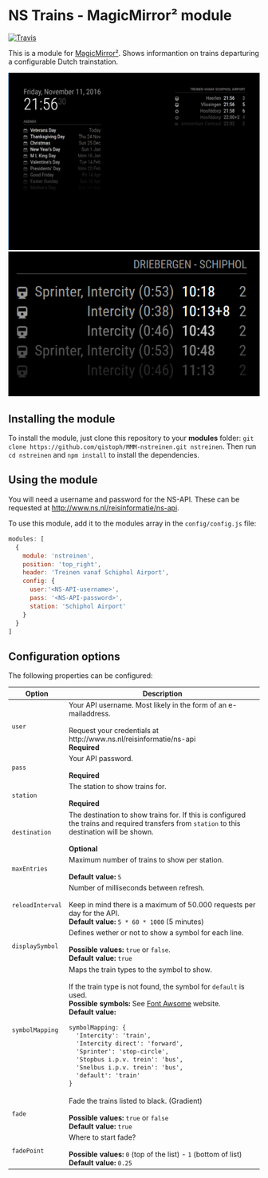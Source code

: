 # NS Trains - MagicMirror² module

<a href="https://travis-ci.org/qistoph/MMM-nstreinen">
  <img src="https://travis-ci.org/qistoph/MMM-nstreinen.svg" alt="Travis">
</a>

This is a module for [MagicMirror²](https://github.com/MichMich/MagicMirror).
Shows informantion on trains departuring a configurable Dutch trainstation.

![Example Visualization](.previews/nstreinen.png)
![Example Visualization with destination](.previews/nstreinen-destination.png)

## Installing the module

To install the module, just clone this repository to your __modules__ folder:
`git clone https://github.com/qistoph/MMM-nstreinen.git nstreinen`.
Then run `cd nstreinen` and `npm install` to install the dependencies.

## Using the module

You will need a username and password for the NS-API.
These can be requested at <http://www.ns.nl/reisinformatie/ns-api>.

To use this module, add it to the modules array in the `config/config.js` file:

```javascript
modules: [
  {
    module: 'nstreinen',
    position: 'top_right',
    header: 'Treinen vanaf Schiphol Airport',
    config: {
      user:'<NS-API-username>',
      pass: '<NS-API-password>',
      station: 'Schiphol Airport'
    }
  }
]
```

## Configuration options

The following properties can be configured:

<table width="100%">
  <thead>
    <tr>
      <th>Option</th>
      <th width="100%">Description</th>
    </tr>
  </thead>
  <tbody>
    <tr>
      <td><code>user</code></td>
      <td>Your API username. Most likely in the form of an e-mailaddress.<br>
      <br>Request your credentials at http://www.ns.nl/reisinformatie/ns-api
      <br><b>Required</b></td>
    </tr>
    <tr>
      <td><code>pass</code></td>
      <td>Your API password.<br>
      <br><b>Required</b></td>
    </tr>
    <tr>
      <td><code>station</code></td>
      <td>The station to show trains for.<br>
      <br><b>Required</b></td>
    </tr>
    <tr>
      <td><code>destination</code></td>
      <td>The destination to show trains for. If this is configured the trains
        and required transfers from <code>station</code> to this destination will
        be shown.<br>
      <br><b>Optional</b></td>
    </tr>
    <tr>
      <td><code>maxEntries</code></td>
      <td>Maximum number of trains to show per station.<br>
      <br><b>Default value:</b> <code>5</code></td>
    </tr>
    <tr>
      <td><code>reloadInterval</code></td>
      <td>Number of milliseconds between refresh.<br>
      <br>Keep in mind there is a maximum of 50.000 requests per day for the API.
      <br><b>Default value:</b> <code>5 * 60 * 1000</code> (5 minutes)</td>
    </tr>
    <tr>
      <td><code>displaySymbol</code></td>
      <td>Defines wether or not to show a symbol for each line.<br>
      <br><b>Possible values:</b> <code>true</code> or <code>false</code>.
      <br><b>Default value:</b> <code>true</code></td>
    </tr>
    <tr>
      <td><code>symbolMapping</code></td>
      <td>Maps the train types to the symbol to show.<br>
      <br>If the train type is not found, the symbol for
        <code>default</code> is used.
      <br><b>Possible symbols:</b>
        See <a href="http://fontawesome.io/icons/" target="_blank">Font Awsome</a>
        website.
      <br><b>Default value:</b><br><pre><code>symbolMapping: {
  'Intercity': 'train',
  'Intercity direct': 'forward',
  'Sprinter': 'stop-circle',
  'Stopbus i.p.v. trein': 'bus',
  'Snelbus i.p.v. trein': 'bus',
  'default': 'train'
}</pre></code>
      </td>
    </tr>
    <tr>
      <td><code>fade</code></td>
      <td>Fade the trains listed to black. (Gradient)<br>
        <br><b>Possible values:</b> <code>true</code> or <code>false</code>
        <br><b>Default value:</b> <code>true</code>
      </td>
    </tr>
    <tr>
      <td><code>fadePoint</code></td>
      <td>Where to start fade?<br>
        <br><b>Possible values:</b>
          <code>0</code> (top of the list) -
          <code>1</code> (bottom of list)
        <br><b>Default value:</b> <code>0.25</code>
      </td>
    </tr>
  </tbody>
</table>
